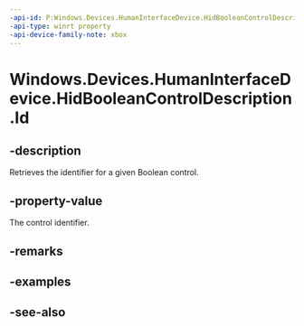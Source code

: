 ```yaml
---
-api-id: P:Windows.Devices.HumanInterfaceDevice.HidBooleanControlDescription.Id
-api-type: winrt property
-api-device-family-note: xbox
---
```


<!-- Property syntax
public uint Id { get; }
-->

# Windows.Devices.HumanInterfaceDevice.HidBooleanControlDescription.Id

## -description
Retrieves the identifier for a given Boolean control.

## -property-value
The control identifier.

## -remarks

## -examples

## -see-also
